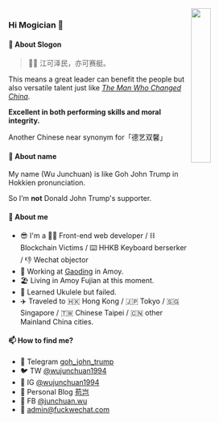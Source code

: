 <img src="https://user-images.githubusercontent.com/7511631/127741634-dbd82244-ff80-4f6c-8639-5492c3cd3360.png" width="28%" align="right" />
<!-- <img src="https://user-images.githubusercontent.com/7511631/127738918-b611d49d-916a-45e0-a327-c332ea6aa712.png" width="28%" align="right" /> -->
<!-- <img src="https://user-images.githubusercontent.com/7511631/127726722-37471de1-def1-431d-9c6d-2cbc0e0f5c55.jpeg" width="30%" align="right" /> -->


### Hi Mogician 👋

#### 🐸 About Slogon

> 🚣‍♀️ 江可泽民，亦可赛艇。

This means a great leader can benefit the people but also versatile talent just like _[The Man Who Changed China](https://www.amazon.com/Man-Who-Changed-China-Legacy/dp/B005ZOKFTW)_.

**Excellent in both performing skills and moral integrity.**

Another Chinese near synonym for「德艺双馨」

#### 📛 About name

My name (Wu Junchuan) is like Goh John Trump in Hokkien pronunciation.

So I’m **not** Donald John Trump's supporter.

#### 🥇 About me
- 😎 I'm a 👨‍💻 Front-end web developer / ⛓️ Blockchain Victims / ⌨️ HHKB Keyboard berserker / 👎 Wechat objector
- 🧱 Working at [Gaoding](https://www.gaoding.com/) in Amoy.
- 🏖 Living in Amoy Fujian at this moment.
- 🎸 Learned Ukulele but failed.
- ✈️ Traveled to 🇭🇰 Hong Kong / 🇯🇵 Tokyo / 🇸🇬 Singapore / 🇹🇼 Chinese Taipei / 🇨🇳 other Mainland China cities.


#### 📫 How to find me?
- 🤖 Telegram [goh_john_trump](https://t.me/goh_john_trump)
- 🐦 TW [@wujunchuan1994](https://twitter.com/wujunchuan1994)
- 📸 IG [@wujunchuan1994](https://www.instagram.com/wujunchuan1994/)
- 📝 Personal Blog [苟岂](https://fuckwechat.com/)
- 🤠 FB [@junchuan.wu](https://www.facebook.com/junchuan.wu/)
- 📮 admin@fuckwechat.com
